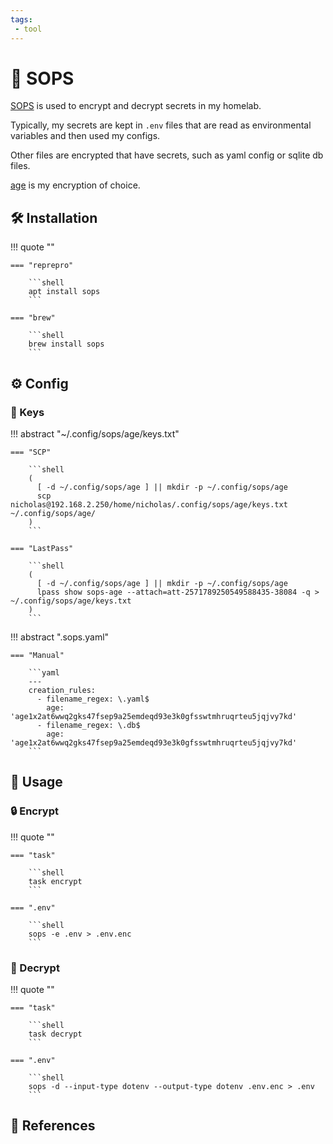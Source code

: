 ```yaml
---
tags:
 - tool
---
```

# :key: SOPS

[SOPS][1] is used to encrypt and decrypt secrets in my homelab.

Typically, my secrets are kept in `.env` files that are read as environmental variables and then used my configs.

Other files are encrypted that have secrets, such as yaml config or sqlite db files.

[age][2] is my encryption of choice.

## :hammer_and_wrench: Installation

!!! quote ""

    === "reprepro"

        ```shell
        apt install sops
        ```
        
    === "brew"
    
        ```shell
        brew install sops
        ```

## :gear: Config

### :key: Keys

!!! abstract "~/.config/sops/age/keys.txt"

    === "SCP"

        ```shell
        (
          [ -d ~/.config/sops/age ] || mkdir -p ~/.config/sops/age
          scp nicholas@192.168.2.250/home/nicholas/.config/sops/age/keys.txt ~/.config/sops/age/
        )
        ```

    === "LastPass"

        ```shell
        (
          [ -d ~/.config/sops/age ] || mkdir -p ~/.config/sops/age
          lpass show sops-age --attach=att-2571789250549588435-38084 -q > ~/.config/sops/age/keys.txt
        )
        ```

!!! abstract ".sops.yaml"

    === "Manual"
    
        ```yaml
        ---
        creation_rules:
          - filename_regex: \.yaml$
            age: 'age1x2at6wwq2gks47fsep9a25emdeqd93e3k0gfsswtmhruqrteu5jqjvy7kd'
          - filename_regex: \.db$
            age: 'age1x2at6wwq2gks47fsep9a25emdeqd93e3k0gfsswtmhruqrteu5jqjvy7kd'
        ```

## :pencil: Usage

### :lock: Encrypt

!!! quote ""

    === "task"

        ```shell
        task encrypt
        ```
        
    === ".env"
    
        ```shell
        sops -e .env > .env.enc
        ```

### :closed_lock_with_key: Decrypt

!!! quote ""

    === "task"

        ```shell
        task decrypt
        ```
        
    === ".env"
    
        ```shell
        sops -d --input-type dotenv --output-type dotenv .env.enc > .env
        ```

## :link: References

[1]: <https://getsops.io/>
[2]: <https://github.com/FiloSottile/age>
